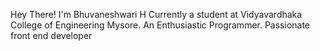 Hey There! I'm Bhuvaneshwari H 
Currently a student at Vidyavardhaka College of Engineering Mysore.
An Enthusiastic Programmer. Passionate front end developer 

